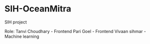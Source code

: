 # SIH-OceanMitra
SIH project 

Role:
Tanvi Choudhary - Frontend
Pari Goel - Frontend
Vivaan sihmar - Machine learning 
